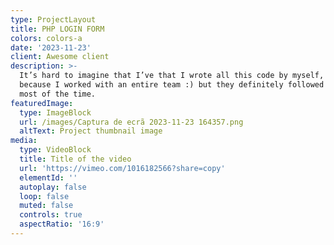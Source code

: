 ```yaml
---
type: ProjectLayout
title: PHP LOGIN FORM
colors: colors-a
date: '2023-11-23'
client: Awesome client
description: >-
  It’s hard to imagine that I’ve that I wrote all this code by myself, probably
  because I worked with an entire team :) but they definitely followed my lead
  most of the time.
featuredImage:
  type: ImageBlock
  url: /images/Captura de ecrã 2023-11-23 164357.png
  altText: Project thumbnail image
media:
  type: VideoBlock
  title: Title of the video
  url: 'https://vimeo.com/1016182566?share=copy'
  elementId: ''
  autoplay: false
  loop: false
  muted: false
  controls: true
  aspectRatio: '16:9'
---
```

